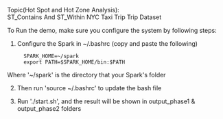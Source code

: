 Topic(Hot Spot and Hot Zone Analysis):  
  ST_Contains And ST_Within
  NYC Taxi Trip Trip Dataset

To Run the demo, make sure you configure the system by following steps:

1. Configure the Spark in ~/.bashrc (copy and paste the following)

         SPARK_HOME=~/spark
         export PATH=$SPARK_HOME/bin:$PATH

Where '~/spark' is the directory that your Spark's folder

2. Then run 'source ~/.bashrc' to update the bash file

3. Run './start.sh', and the result will be shown in output_phase1 & output_phase2 folders
